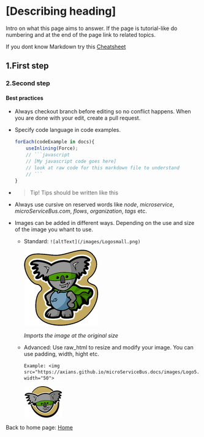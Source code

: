 # [Describing heading]

Intro on what this page aims to answer. If the page is tutorial-like do numbering and at the end of the page link to related topics.

If you dont know Markdown try this [Cheatsheet](https://github.com/adam-p/markdown-here/blob/master/README.md)

## 1.First step

### 2.Second step

#### Best practices

* Always checkout branch before editing so no conflict happens. When you are done with your edit, create a pull request.

* Specify code language in code examples.

    ```javascript
    forEach(codeExample in docs){
        useInlining(Force);
        // ```javascript
        // [My javascript code goes here]
        // look at raw code for this markdown file to understand
        // ```
    }
    ```

* >Tip! Tips should be written like this

* Always use cursive on reserved words like *node*, *microservice*, *microServiceBus.com*, *flows*, *organization*, *tags* etc.

* Images can be added in different ways. Depending on the use and size of the image you whant to use.

  * Standard: `![altText](/images/Logosmall.png)`

    ![altText](/images/Logosmall.png)

    *Imports the image at the original size*

  * Advanced: Use raw_html to resize and modify your image. You can use padding, width, hight etc.

    ```text
    Example: <img src="https://axians.github.io/microServiceBus.docs/images/Logo5.png" width="50">
    ```

    <img src="./images/Logo5.png" width="100">

Back to home page: [Home](/)